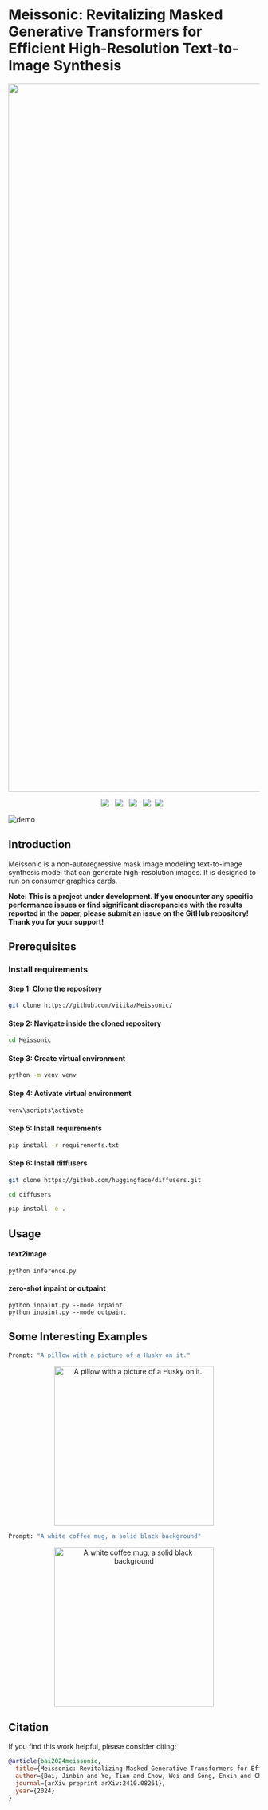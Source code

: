 # Meissonic: Revitalizing Masked Generative Transformers for Efficient High-Resolution Text-to-Image Synthesis
<div align="center">
<img width="1421" alt="image" src="https://github.com/user-attachments/assets/703f6882-163a-42d0-8da8-3680231ca75e">

<a href='https://arxiv.org/abs/2410.08261'><img src='https://img.shields.io/badge/arXiv-2410.08261-b31b1b.svg'></a> &nbsp;
<a href='https://huggingface.co/MeissonFlow/Meissonic'><img src='https://img.shields.io/badge/Huggingface-Page-Green'></a> &nbsp;
<a href='https://github.com/viiika/Meissonic'><img src='https://img.shields.io/badge/Github-Page-e6cfe6'></a> &nbsp;
<a href='https://www.youtube.com/watch?v=PlmifElhr6M'><img src='https://img.shields.io/badge/Youtube-Toturial-FF8000.svg'></a>&nbsp;
<a href='https://huggingface.co/spaces/MeissonFlow/meissonic'><img src='https://img.shields.io/badge/%F0%9F%A4%97%20Huggingface-Demo-blue'></a> &nbsp;

</div>

![demo](./assets/demos.png)

## Introduction
Meissonic is a non-autoregressive mask image modeling text-to-image synthesis model that can generate high-resolution images. It is designed to run on consumer graphics cards.

**Note: This is a project under development. If you encounter any specific performance issues or find significant discrepancies with the results reported in the paper, please submit an issue on the GitHub repository! Thank you for your support!**
## Prerequisites

### Install requirements

#### Step 1: Clone the repository
```bash
git clone https://github.com/viiika/Meissonic/
```

#### Step 2: Navigate inside the cloned repository
```bash
cd Meissonic
```

#### Step 3: Create virtual environment
```bash
python -m venv venv
```

#### Step 4: Activate virtual environment
```bash
venv\scripts\activate
```

#### Step 5: Install requirements
```bash
pip install -r requirements.txt
```

#### Step 6: Install diffusers
```bash
git clone https://github.com/huggingface/diffusers.git
```
```bash
cd diffusers
```
```bash
pip install -e .
```


## Usage
#### text2image
```shell
python inference.py
```
#### zero-shot inpaint or outpaint
```shell
python inpaint.py --mode inpaint
python inpaint.py --mode outpaint
```

## Some Interesting Examples
```bash
Prompt: "A pillow with a picture of a Husky on it."
```
<div align="center">
  <img src="https://github.com/user-attachments/assets/b30a7912-5453-48ba-aff4-bfb547bbe626" width="320" alt="A pillow with a picture of a Husky on it.">
</div>

```bash
Prompt: "A white coffee mug, a solid black background"
```
<div align="center">
  <img src="https://github.com/user-attachments/assets/b23a1603-399d-40d6-8e16-c077d3d12a08" width="320" alt="A white coffee mug, a solid black background">
</div>



## Citation
If you find this work helpful, please consider citing:
```bibtex
@article{bai2024meissonic,
  title={Meissonic: Revitalizing Masked Generative Transformers for Efficient High-Resolution Text-to-Image Synthesis},
  author={Bai, Jinbin and Ye, Tian and Chow, Wei and Song, Enxin and Chen, Qing-Guo and Li, Xiangtai and Dong, Zhen and Zhu, Lei and Yan, Shuicheng},
  journal={arXiv preprint arXiv:2410.08261},
  year={2024}
}
```
